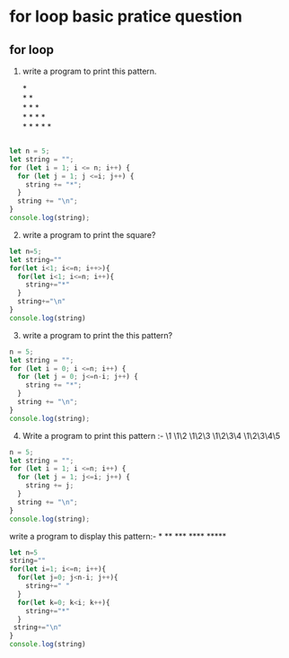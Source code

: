 # for loop basic pratice question

## for loop 

1. write a program to print this pattern. 


    \* \
    \* \* \
    \* \* \* \
    \* \* \* \* \
    \* \* \* \* \*  


```javascript

let n = 5;
let string = "";
for (let i = 1; i <= n; i++) {
  for (let j = 1; j <=i; j++) {
    string += "*";
  }
  string += "\n";
}
console.log(string);
```

2. write a program to print the square?

```javascript
let n=5;
let string=""
for(let i<1; i<=n; i++>){
  for(let i<1; i<=n; i++){
    string+="*"
  }
  string+="\n"
}
console.log(string)
```

3. write a program to print the this pattern?
``` javascript 
n = 5;
let string = "";
for (let i = 0; i <=n; i++) {
  for (let j = 0; j<=n-i; j++) {
    string += "*";
  }
  string += "\n";
}
console.log(string);

```

4. Write a program to print this pattern :-
\1
\1\2
\1\2\3
\1\2\3\4
\1\2\3\4\5

```javascript
n = 5;
let string = "";
for (let i = 1; i <=n; i++) {
  for (let j = 1; j<=i; j++) {
    string += j;
  }
  string += "\n";
}
console.log(string);
```

write a program to display this pattern:-
    \*
   \*\*
  \*\*\*
 \*\*\*\*
\*\*\*\*\*

``` javascript
let n=5
string=""
for(let i=1; i<=n; i++){
  for(let j=0; j<n-i; j++){
    string+=" "
  }
  for(let k=0; k<i; k++){
    string+="*"
  }
 string+="\n"
}
console.log(string)
```




